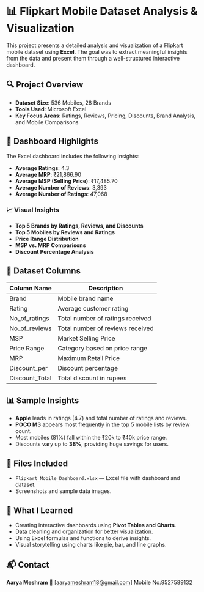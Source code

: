 # 📊 Flipkart Mobile Dataset Analysis & Visualization

This project presents a detailed analysis and visualization of a Flipkart mobile dataset using **Excel**. The goal was to extract meaningful insights from the data and present them through a well-structured interactive dashboard.

## 🔍 Project Overview

* **Dataset Size**: 536 Mobiles, 28 Brands
* **Tools Used**: Microsoft Excel
* **Key Focus Areas**: Ratings, Reviews, Pricing, Discounts, Brand Analysis, and Mobile Comparisons

## 📌 Dashboard Highlights

The Excel dashboard includes the following insights:

* **Average Ratings**: 4.3
* **Average MRP**: ₹21,866.90
* **Average MSP (Selling Price)**: ₹17,485.70
* **Average Number of Reviews**: 3,393
* **Average Number of Ratings**: 47,068

### 📈 Visual Insights

* **Top 5 Brands by Ratings, Reviews, and Discounts**
* **Top 5 Mobiles by Reviews and Ratings**
* **Price Range Distribution**
* **MSP vs. MRP Comparisons**
* **Discount Percentage Analysis**

## 📂 Dataset Columns

| Column Name     | Description                      |
| --------------- | -------------------------------- |
| Brand           | Mobile brand name                |
| Rating          | Average customer rating          |
| No\_of\_ratings | Total number of ratings received |
| No\_of\_reviews | Total number of reviews received |
| MSP             | Market Selling Price             |
| Price Range     | Category based on price range    |
| MRP             | Maximum Retail Price             |
| Discount\_per   | Discount percentage              |
| Discount\_Total | Total discount in rupees         |

## 📊 Sample Insights

* **Apple** leads in ratings (4.7) and total number of ratings and reviews.
* **POCO M3** appears most frequently in the top 5 mobile lists by review count.
* Most mobiles (81%) fall within the ₹20k to ₹40k price range.
* Discounts vary up to **38%**, providing huge savings for users.

## 📁 Files Included

* `Flipkart_Mobile_Dashboard.xlsx` — Excel file with dashboard and dataset.
* Screenshots and sample data images.

## 🚀 What I Learned

* Creating interactive dashboards using **Pivot Tables and Charts**.
* Data cleaning and organization for better visualization.
* Using Excel formulas and functions to derive insights.
* Visual storytelling using charts like pie, bar, and line graphs.

## 📬 Contact

**Aarya Meshram**
📧 [aaryameshram18@gmail.com]
Mobile No:9527589132


